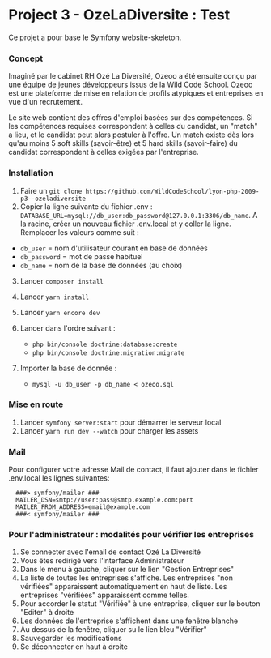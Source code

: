 # Project 3 - OzeLaDiversite : Test

Ce projet a pour base le Symfony website-skeleton.

### Concept
Imaginé par le cabinet RH Ozé La Diversité, Ozeoo a été ensuite conçu par une équipe de jeunes développeurs issus de la Wild Code School.
Ozeoo est une plateforme de mise en relation de profils atypiques et entreprises en vue d'un recrutement.

Le site web contient des offres d'emploi basées sur des compétences. Si les compétences requises correspondent à celles du candidat, un "match" a lieu, et le candidat peut alors postuler à l'offre.
Un match existe dès lors qu'au moins 5 soft skills (savoir-être) et 5 hard skills (savoir-faire) du candidat correspondent à celles exigées par l'entreprise.

### Installation
1. Faire un `git clone https://github.com/WildCodeSchool/lyon-php-2009-p3--ozeladiversite`
2. Copier la ligne suivante du fichier .env : `DATABASE_URL=mysql://db_user:db_password@127.0.0.1:3306/db_name`. A la racine, créer un nouveau fichier .env.local et y coller la ligne.
Remplacer les valeurs comme suit :
- `db_user` = nom d'utilisateur courant en base de données
- `db_password` = mot de passe habituel
- `db_name` = nom de la base de données (au choix)
3. Lancer `composer install`
4. Lancer `yarn install`
5. Lancer `yarn encore dev`
6. Lancer dans l'ordre suivant :
   - `php bin/console doctrine:database:create`
   - `php bin/console doctrine:migration:migrate`

7. Importer la base de donnée :
   - `mysql -u db_user -p db_name < ozeoo.sql`
   
   
### Mise en route
1. Lancer `symfony server:start` pour démarrer le serveur local
2. Lancer `yarn run dev --watch` pour charger les assets

### Mail
Pour configurer votre adresse Mail de contact, il faut ajouter dans le fichier .env.local les lignes suivantes:

      ###> symfony/mailer ###
      MAILER_DSN=smtp://user:pass@smtp.example.com:port
      MAILER_FROM_ADDRESS=email@example.com
      ###< symfony/mailer ###

### Pour l'administrateur : modalités pour vérifier les entreprises
1. Se connecter avec l'email de contact Ozé La Diversité
2. Vous êtes redirigé vers l'interface Administrateur
3. Dans le menu à gauche, cliquer sur le lien "Gestion Entreprises"
4. La liste de toutes les entreprises s'affiche. Les entreprises "non vérifiées" apparaissent automatiquement en haut de liste. Les entreprises "vérifiées" apparaissent comme telles.
5. Pour accorder le statut "Vérifiée" à une entreprise, cliquer sur le bouton "Editer" à droite
6. Les données de l'entreprise s'affichent dans une fenêtre blanche
7. Au dessus de la fenêtre, cliquer su le lien bleu "Vérifier"
8. Sauvegarder les modifications
9. Se déconnecter en haut à droite
